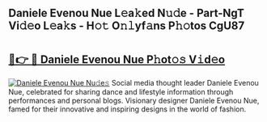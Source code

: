 ## Daniele Evenou Nue L𝚎a𝚔ed N𝚞𝚍e - Part-NgT Vi𝚍𝚎o L𝚎a𝚔s - H𝚘𝚝 O𝚗𝚕yf𝚊ns P𝚑𝚘tos CgU87

# <h2><a href="http://kfdciu9.oniu.top/?m=Daniele+Evenou+Nue">🔗👉 🔴 Daniele Evenou Nue P𝚑ot𝚘𝚜 V𝚒d𝚎o</a></h2>

[![Daniele Evenou Nue Nu𝚍e𝚜](https://i.imgur.com/0qMVB7G.gif)](http://kfdciu9.oniu.top/?m=Daniele+Evenou+Nue)
Social media thought leader Daniele Evenou Nue, celebrated for sharing dance and lifestyle information through performances and personal blogs. Visionary designer Daniele Evenou Nue, famed for their innovative and inspiring designs in the world of fashion.  
